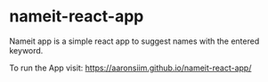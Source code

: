# nameit-react-app
Nameit app is a simple react app to suggest names with the entered keyword. 


To run the App visit: https://aaronsiim.github.io/nameit-react-app/ 
